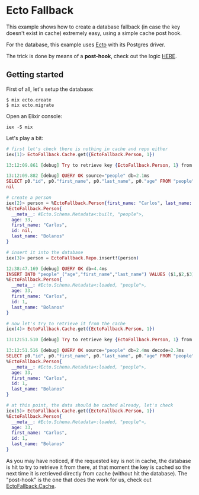 # Ecto Fallback

This example shows how to create a database fallback (in case the key doesn't
exist in cache) extremely easy, using a simple cache post hook.

For the database, this example uses [Ecto](https://github.com/elixir-ecto/ecto)
with its Postgres driver.

The trick is done by means of a **post-hook**, check out the logic
[HERE](lib/ecto_fallback/cache.ex#L9-L24).

## Getting started

First of all, let's setup the database:

```
$ mix ecto.create
$ mix ecto.migrate
```

Open an Elixir console:

```
iex -S mix
```

Let's play a bit:

```elixir
# first let's check there is nothing in cache and repo either
iex(1)> EctoFallback.Cache.get({EctoFallback.Person, 1})

13:12:09.861 [debug] Try to retrieve key {EctoFallback.Person, 1} from database

13:12:09.882 [debug] QUERY OK source="people" db=2.1ms
SELECT p0."id", p0."first_name", p0."last_name", p0."age" FROM "people" AS p0 WHERE (p0."id" = $1) [1]
nil

# create a person
iex(2)> person = %EctoFallback.Person{first_name: "Carlos", last_name: "Bolanos", age: 33}
%EctoFallback.Person{
  __meta__: #Ecto.Schema.Metadata<:built, "people">,
  age: 33,
  first_name: "Carlos",
  id: nil,
  last_name: "Bolanos"
}

# insert it into the database
iex(3)> person = EctoFallback.Repo.insert!(person)

12:38:47.169 [debug] QUERY OK db=4.4ms
INSERT INTO "people" ("age","first_name","last_name") VALUES ($1,$2,$3) RETURNING "id" [33, "Carlos", "Bolanos"]
%EctoFallback.Person{
  __meta__: #Ecto.Schema.Metadata<:loaded, "people">,
  age: 33,
  first_name: "Carlos",
  id: 1,
  last_name: "Bolanos"
}

# now let's try to retrieve it from the cache
iex(4)> EctoFallback.Cache.get({EctoFallback.Person, 1})

13:12:51.510 [debug] Try to retrieve key {EctoFallback.Person, 1} from database

13:12:51.516 [debug] QUERY OK source="people" db=2.4ms decode=2.7ms
SELECT p0."id", p0."first_name", p0."last_name", p0."age" FROM "people" AS p0 WHERE (p0."id" = $1) [1]
%EctoFallback.Person{
  __meta__: #Ecto.Schema.Metadata<:loaded, "people">,
  age: 33,
  first_name: "Carlos",
  id: 1,
  last_name: "Bolanos"
}

# at this point, the data should be cached already, let's check
iex(5)> EctoFallback.Cache.get({EctoFallback.Person, 1})
%EctoFallback.Person{
  __meta__: #Ecto.Schema.Metadata<:loaded, "people">,
  age: 33,
  first_name: "Carlos",
  id: 1,
  last_name: "Bolanos"
}
```

As you may have noticed, if the requested key is not in cache, the database is
hit to try to retrieve it from there, at that moment the key is cached so the
next time it is retrieved directly from cache (without hit the database).
The "post-hook" is the one that does the work for us, check out
[EctoFallback.Cache](lib/ecto_fallback/cache.ex#L9-L24).
